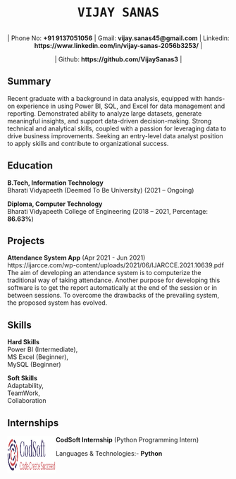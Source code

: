 <pre><h1 align = "center">VIJAY SANAS</pre>

<p align="center">| Phone No: <b>+91 9137051056</b> | Gmail: <b>vijay.sanas45@gmail.com</b> | Linkedin: <b>https://www.linkedin.com/in/vijay-sanas-2056b3253/</b> |</p><p align="center">| Github: <b>https://github.com/VijaySanas3</b> |</p>

<h2>Summary</h2>
<p>Recent graduate with a background in data analysis, equipped with hands-on experience in using Power BI, SQL, and Excel for data management and reporting. Demonstrated ability to analyze large datasets, generate meaningful insights, and support data-driven decision-making. Strong technical and analytical skills, coupled with a passion for leveraging data to drive business improvements. Seeking an entry-level data analyst position to apply skills and contribute to organizational success.</p>

<h2>Education</h2>
<p><b>B.Tech, Information Technology</b><br>                         
Bharati Vidyapeeth (Deemed To Be University) (2021 – Ongoing)</p>  
<p><b>Diploma, Computer Technology</b><br>                        
Bharati Vidyapeeth College of Engineering (2018 – 2021, Percentage: <b>86.63%</b>)</p>

<h2>Projects</h2>
<b>Attendance System App</b> (Apr 2021 - Jun 2021)
<br>https://ijarcce.com/wp-content/uploads/2021/06/IJARCCE.2021.10639.pdf
<br>The aim of developing an attendance system is to computerize the traditional way of taking attendance. Another purpose for 
developing this software is to get the report automatically at the end of the session or in between sessions. 
To overcome the drawbacks of the prevailing system, the proposed system has evolved.

<h2>Skills</h2>
<p><b>Hard Skills</b><br>
Power BI (Intermediate),<br>
MS Excel (Beginner),<br>   
MySQL (Beginner)</p>
<p><b>Soft Skills</b><br>
Adaptability,<br>
TeamWork,<br>
Collaboration</p>

<h2>Internships</h2>
<img align="left" height="85px" width="110px" alt="CodSoft" src="codsoft logo.png?raw=true"/>
<b>CodSoft Internship</b> (Python Programming Intern)<br>
<p>Languages & Technologies:- <b>Python</b></p>


